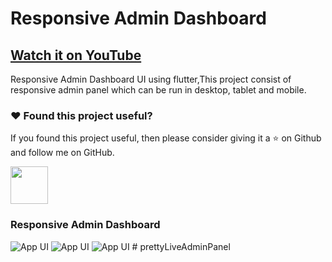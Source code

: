 # Responsive Admin Dashboard

## [Watch it on YouTube](https://youtu.be/MRiZpwdy1CM)


Responsive Admin Dashboard UI using flutter,This project consist of responsive admin panel which can be run in desktop, tablet and mobile.

### :heart: Found this project useful?

If you found this project useful, then please consider giving it a :star: on Github and follow me on GitHub.

<a href="https://www.buymeacoffee.com/iamsayuj"><img src="https://cdn.buymeacoffee.com/buttons/v2/default-yellow.png" height="60"></a>

### Responsive Admin Dashboard

![App UI](/adminpromo.gif)
![App UI](/scrvideo.gif)
![App UI](/thumb.png)
#   p r e t t y L i v e A d m i n P a n e l  
 